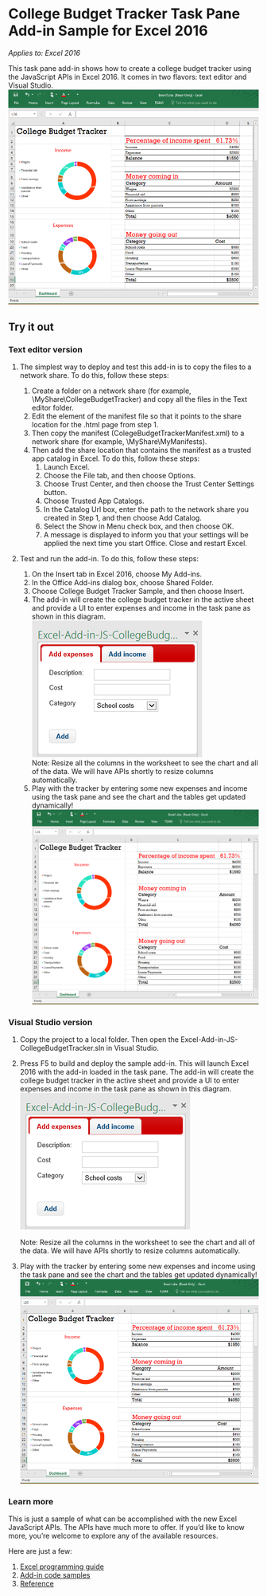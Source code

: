 # College Budget Tracker Task Pane Add-in Sample for Excel 2016

_Applies to: Excel 2016_ 

This task pane add-in shows how to create a college budget tracker using the JavaScript APIs in Excel 2016. It comes in two flavors: text editor and Visual Studio.
![College Budget Tracker Sample](images/CollegeBudgetTracker_tracker.png)

## Try it out
### Text editor version
1.	The simplest way to deploy and test this add-in is to copy the files to a network share. To do this, follow these steps:
	1. Create a folder on a network share (for example, \\MyShare\CollegeBudgetTracker) and copy all the files in the Text editor folder. 
	2. Edit the <SourceLocation> element of the manifest file so that it points to the share location for the .html page from step 1. 
	3. Then copy the manifest (ColegeBudgetTrackerManifest.xml) to a network share (for example, \\MyShare\MyManifests).
	4. Then add the share location that contains the manifest as a trusted app catalog in Excel. To do this, follow these steps:
	    1. 	Launch Excel.
	    2. Choose the File tab, and then choose Options.
	    3. Choose Trust Center, and then choose the Trust Center Settings button.
	    4. 	Choose Trusted App Catalogs.
	    5. 	In the Catalog Url box, enter the path to the network share you created in Step 1, and then choose Add Catalog.
	    6. Select the Show in Menu check box, and then choose OK.
	    7. 	A message is displayed to inform you that your settings will be applied the next time you start Office. Close and restart Excel. 
        
2.	Test and run the add-in. To do this, follow these steps:
    1.  On the Insert tab in Excel 2016, choose My Add-ins. 
    2.  In the Office Add-ins dialog box, choose Shared Folder.
    3.  Choose College Budget Tracker Sample, and then choose Insert.
    4.  The add-in will create the college budget tracker in the active sheet and provide a UI to enter expenses and income in the task pane as shown in this diagram. ![College Budget Tracker Sample](images/CollegeBudgetTracker_taskpane.png) 	
        Note: Resize all the columns in the worksheet to see the chart and all of the data. We will have APIs shortly to resize columns automatically.
    5. Play with the tracker by entering some new expenses and income using the task pane and see the chart and the tables get updated dynamically! ![College Budget Tracker Sample](images/CollegeBudgetTracker_tracker.png)

### Visual Studio version
1.  Copy the project to a local folder. Then open the Excel-Add-in-JS-CollegeBudgetTracker.sln in Visual Studio.
2. Press F5 to build and deploy the sample add-in. This will launch Excel 2016 with the add-in loaded in the task pane. The add-in will create the college budget tracker in the active sheet and provide a UI to enter expenses and income in the task pane as shown in this diagram. ![College Budget Tracker Sample](images/CollegeBudgetTracker_taskpane.png) 
   
   Note: Resize all the columns in the worksheet to see the chart and all of the data. We will have APIs shortly to resize columns automatically.
3. Play with the tracker by entering some new expenses and income using the task pane and see the chart and the tables get updated dynamically!![College Budget Tracker Sample](images/CollegeBudgetTracker_tracker.png)



### Learn more

This is just a sample of what can be accomplished with the new Excel JavaScript APIs. The APIs have much more to offer. If you’d like to know more, you’re welcome to explore any of the available resources. 

Here are just a few:

1.  [Excel programming guide](excel-add-ins-programming-guide.md)
2.  [Add-in code samples](excel-add-ins-code-samples.md) 
3.  [Reference](excel-add-ins-javascript-reference.md)
